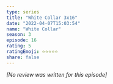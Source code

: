 ```yaml
---
type: series
title: "White Collar 3x16"
date: "2022-04-07T15:03:54"
name: "White Collar"
season: 3
episode: 16
rating: 5
ratingEmoji: ⭐️⭐️⭐️⭐️⭐️
share: false
---
```


_[No review was written for this episode]_
